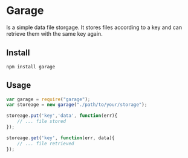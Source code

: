 # Garage

Is a simple data file storgage. It stores files according to a key and can retrieve them with the same key again.

## Install

````
npm install garage
````

## Usage

```` javascript
var garage = require("garage");
var storeage = new garage("./path/to/your/storage");

storeage.put('key','data', function(err){
	// ... file stored
});

storeage.get('key', function(err, data){
	// ... file retrieved
});

````
